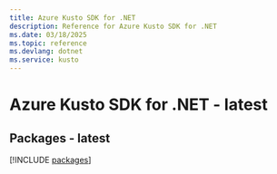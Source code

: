 ```yaml
---
title: Azure Kusto SDK for .NET
description: Reference for Azure Kusto SDK for .NET
ms.date: 03/18/2025
ms.topic: reference
ms.devlang: dotnet
ms.service: kusto
---
```

# Azure Kusto SDK for .NET - latest
## Packages - latest
[!INCLUDE [packages](kusto-index.md)]